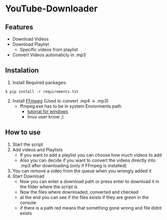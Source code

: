 # YouTube-Downloader

## Features
- Download Videos
- Download Playlist
  - Specific videos from playlist
- Convert Videos automaticly in .mp3

## Instalation
1. Install Required packages:
```
$ pip install -r requirements.txt
```
2. Install [FFmpeg](https://ffmpeg.org/download.html) (Used to convert .mp4 -> .mp3)
    - ffmpeg.exe has to be in system Enviorments path
         - [tutorial for windows](https://www.computerhope.com/issues/ch000549.htm)
         - linux user know ;)

## How to use
1. Start the script
2. Add videos and Playlists
    - If you want to add a playlist you can choose how much videos to add
    - Also you can decide if you want to convert the videos directly into .mp3 after downloading (only if FFmpeg is installed)  
 3. You can remove a video from the queue when you wrongly added it
 4. Start Download
    - Now you can enter a download path or press enter to download it in the filder where the script is
    - Now the files where downloaded, converted and checked
    - at the end you can see if the files exists if they are green in the console
    - if there is a path red means that something gone wrong and file didnt exists

